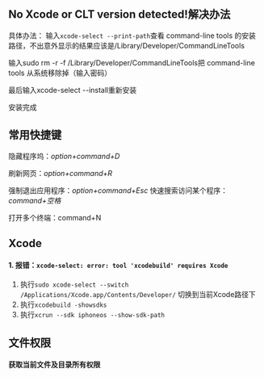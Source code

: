 ## No Xcode or CLT version detected!解决办法

具体办法：
输入`xcode-select --print-path`查看 command-line tools 的安装路径，不出意外显示的结果应该是/Library/Developer/CommandLineTools

输入sudo rm -r -f /Library/Developer/CommandLineTools把 command-line tools 从系统移除掉（输入密码）

最后输入xcode-select --install重新安装

安装完成



## 常用快捷键

隐藏程序坞：*option+command+D*

刷新网页：*option+command+R*

强制退出应用程序：*option+command+Esc*
快速搜索访问某个程序：*command+空格*

打开多个终端：command+N



## Xcode

#### 1. 报错：`xcode-select: error: tool 'xcodebuild' requires Xcode`

1. 执行`sudo xcode-select --switch /Applications/Xcode.app/Contents/Developer/` 切换到当前Xcode路径下
2. 执行`xcodebuild -showsdks`
3. 执行`xcrun --sdk iphoneos --show-sdk-path`



## 文件权限

#### 获取当前文件及目录所有权限

